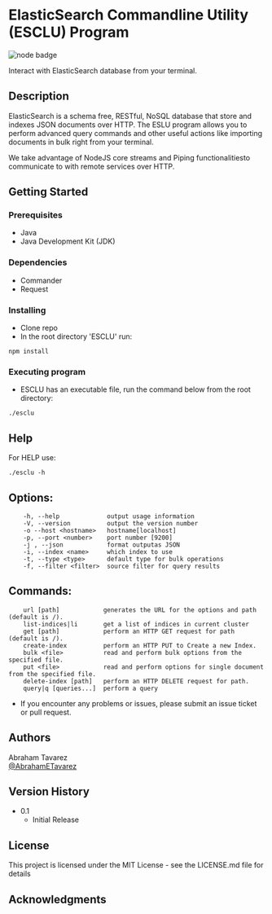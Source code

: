 # ElasticSearch Commandline Utility (ESCLU) Program
![node badge](https://img.shields.io/node/v/commander)

Interact with ElasticSearch database from your terminal.

## Description

ElasticSearch is a schema free, RESTful, NoSQL database that store and indexes JSON documents over HTTP.
The ESLU program allows you to perform advanced query commands and other useful actions like importing documents in bulk right from your terminal.

We take advantage of NodeJS core streams and Piping functionalitiesto communicate to with remote services over HTTP.

## Getting Started

### Prerequisites

- Java
- Java Development Kit (JDK)

### Dependencies

- Commander
- Request

### Installing

- Clone repo
- In the root directory 'ESCLU' run:

```
npm install
```

### Executing program

- ESCLU has an executable file, run the command below from the root directory:

```
./esclu
```

## Help

For HELP use:

```
./esclu -h
```

## Options:

```
    -h, --help             output usage information
    -V, --version          output the version number
    -o --host <hostname>   hostname[localhost]
    -p, --port <number>    port number [9200]
    -j , --json            format outputas JSON
    -i, --index <name>     which index to use
    -t, --type <type>      default type for bulk operations
    -f, --filter <filter>  source filter for query results
```

## Commands:

```
    url [path]            generates the URL for the options and path (default is /).
    list-indices|li       get a list of indices in current cluster
    get [path]            perform an HTTP GET request for path (default is /).
    create-index          perform an HTTP PUT to Create a new Index.
    bulk <file>           read and perform bulk options from the specified file.
    put <file>            read and perform options for single document from the specified file.
    delete-index [path]   perform an HTTP DELETE request for path.
    query|q [queries...]  perform a query
```

- If you encounter any problems or issues, please submit an issue ticket or pull request.

## Authors

Abraham Tavarez  
[@AbrahamETavarez](https://www.linkedin.com/in/abrahametavarez/)

## Version History

- 0.1
  - Initial Release

## License

This project is licensed under the MIT License - see the LICENSE.md file for details

## Acknowledgments
